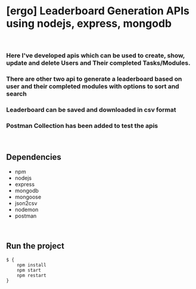 # [ergo] Leaderboard Generation APIs using nodejs, express, mongodb

<br/>

### Here I've developed apis which can be used to create, show, update and delete Users and Their completed Tasks/Modules.
### There are other two api to generate a leaderboard based on user and their completed modules with options to sort and search
### Leaderboard can be saved and downloaded in csv format

### Postman Collection has been added to test the apis

<br/>

## Dependencies

- npm
- nodejs
- express
- mongodb
- mongoose
- json2csv
- nodemon
- postman


<br/>

## Run the project

```
$ {
    npm install
    npm start
    npm restart
}
```

